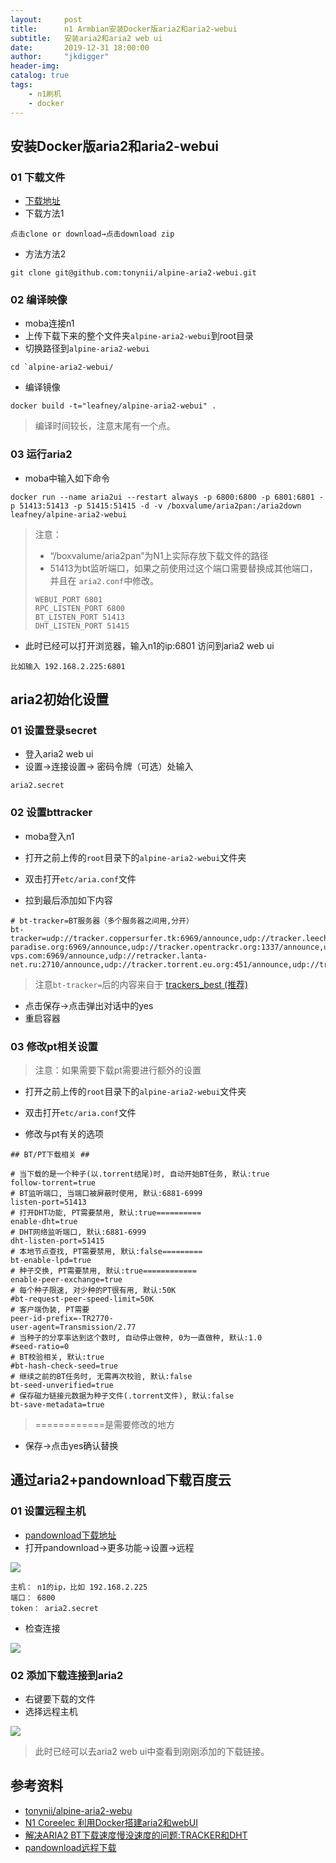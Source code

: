 ```yaml
---
layout:     post
title:      n1 Armbian安装Docker版aria2和aria2-webui
subtitle:   安装aria2和aria2 web ui
date:       2019-12-31 18:00:00
author:     "jkdigger"
header-img: 
catalog: true
tags:
    - n1刷机
    - docker
---
```


## 安装Docker版aria2和aria2-webui

### 01 下载文件

- [下载地址](https://github.com/tonynii/alpine-aria2-webui)
- 下载方法1

```
点击clone or download→点击download zip
```

- 方法方法2

```
git clone git@github.com:tonynii/alpine-aria2-webui.git
```

###  02 编译映像 

- moba连接n1
- 上传下载下来的整个文件夹`alpine-aria2-webui`到root目录
- 切换路径到`alpine-aria2-webui`

```
cd `alpine-aria2-webui/
```

- 编译镜像

```
docker build -t="leafney/alpine-aria2-webui" .
```

> 编译时间较长，注意末尾有一个点。

### 03 运行aria2

- moba中输入如下命令

```
docker run --name aria2ui --restart always -p 6800:6800 -p 6801:6801 -p 51413:51413 -p 51415:51415 -d -v /boxvalume/aria2pan:/aria2down leafney/alpine-aria2-webui
```

> 注意：
>
> - “/boxvalume/aria2pan”为N1上实际存放下载文件的路径
> - 51413为bt监听端口，如果之前使用过这个端口需要替换成其他端口，并且在  `aria2.conf`中修改。  
>
> ```
> WEBUI_PORT 6801
> RPC_LISTEN_PORT 6800
> BT_LISTEN_PORT 51413
> DHT_LISTEN_PORT 51415
> ```

- 此时已经可以打开浏览器，输入n1的ip:6801 访问到aria2 web ui

```
比如输入 192.168.2.225:6801
```

## aria2初始化设置

### 01 设置登录secret

- 登入aria2 web ui
- 设置→连接设置→ 密码令牌（可选）处输入

```
aria2.secret
```

### 02 设置bttracker

- moba登入n1
- 打开之前上传的`root`目录下的`alpine-aria2-webui`文件夹
- 双击打开`etc/aria.conf`文件

- 拉到最后添加如下内容

```
# bt-tracker=BT服务器（多个服务器之间用,分开）
bt-tracker=udp://tracker.coppersurfer.tk:6969/announce,udp://tracker.leechers-paradise.org:6969/announce,udp://tracker.opentrackr.org:1337/announce,udp://tracker.internetwarriors.net:1337/announce,udp://p4p.arenabg.com:1337/announce,udp://9.rarbg.to:2710/announce,udp://9.rarbg.me:2710/announce,udp://tracker.openbittorrent.com:80/announce,udp://exodus.desync.com:6969/announce,udp://tracker.tiny-vps.com:6969/announce,udp://retracker.lanta-net.ru:2710/announce,udp://tracker.torrent.eu.org:451/announce,udp://tracker.moeking.me:6969/announce,udp://tracker.cyberia.is:6969/announce,udp://open.stealth.si:80/announce,udp://denis.stalker.upeer.me:6969/announce,udp://ipv4.tracker.harry.lu:80/announce,udp://open.demonii.si:1337/announce,udp://explodie.org:6969/announce,udp://zephir.monocul.us:6969/announce
```

> 注意`bt-tracker=`后的内容来自于 [trackers_best (推荐)](https://tk.sleele.com/)

- 点击保存→点击弹出对话中的yes
- 重启容器

### 03 修改pt相关设置

>  注意：如果需要下载pt需要进行额外的设置

- 打开之前上传的`root`目录下的`alpine-aria2-webui`文件夹
- 双击打开`etc/aria.conf`文件

- 修改与pt有关的选项

```
## BT/PT下载相关 ##

# 当下载的是一个种子(以.torrent结尾)时, 自动开始BT任务, 默认:true
follow-torrent=true
# BT监听端口, 当端口被屏蔽时使用, 默认:6881-6999
listen-port=51413
# 打开DHT功能, PT需要禁用, 默认:true==========
enable-dht=true
# DHT网络监听端口, 默认:6881-6999
dht-listen-port=51415
# 本地节点查找, PT需要禁用, 默认:false=========
bt-enable-lpd=true
# 种子交换, PT需要禁用, 默认:true============
enable-peer-exchange=true
# 每个种子限速, 对少种的PT很有用, 默认:50K
#bt-request-peer-speed-limit=50K
# 客户端伪装, PT需要
peer-id-prefix=-TR2770-
user-agent=Transmission/2.77
# 当种子的分享率达到这个数时, 自动停止做种, 0为一直做种, 默认:1.0
#seed-ratio=0
# BT校验相关, 默认:true
#bt-hash-check-seed=true
# 继续之前的BT任务时, 无需再次校验, 默认:false
bt-seed-unverified=true
# 保存磁力链接元数据为种子文件(.torrent文件), 默认:false
bt-save-metadata=true
```

> ============是需要修改的地方

- 保存→点击yes确认替换

## 通过aria2+pandownload下载百度云

### 01 设置远程主机

- [pandownload下载地址](https://pandownload.com/index.html)
- 打开pandownload→更多功能→设置→远程

![](https://raw.githubusercontent.com/jkdigger/picForBlog/master/images/20191231210351.png)

```
主机： n1的ip，比如 192.168.2.225
端口： 6800
token： aria2.secret
```

- 检查连接

![](https://raw.githubusercontent.com/jkdigger/picForBlog/master/images/20191231210425.png)

### 02 添加下载连接到aria2

- 右键要下载的文件
- 选择远程主机

![](https://raw.githubusercontent.com/jkdigger/picForBlog/master/images/20191231210545.png)

> 此时已经可以去aria2 web ui中查看到刚刚添加的下载链接。

## 参考资料

- [tonynii/alpine-aria2-webu](https://github.com/tonynii/alpine-aria2-webui)
- [N1 Coreelec 利用Docker搭建aria2和webUI ](https://www.right.com.cn/forum/thread-810527-9-1.html)
- [解决ARIA2 BT下载速度慢没速度的问题:TRACKER和DHT](https://www.tjflora.com/archives/359)
- [pandownload远程下载](https://pandownload.com/document/remote.html)